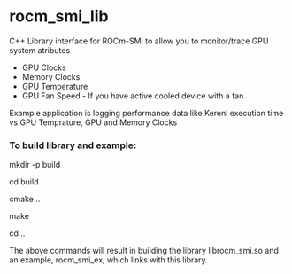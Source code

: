 # rocm_smi_lib

C++ Library interface for ROCm-SMI to allow you to monitor/trace GPU system atributes 

- GPU Clocks
- Memory Clocks
- GPU Temperature 
- GPU Fan Speed  - If you have active cooled device with a fan. 

Example application is logging performance data like Kerenl execution time  vs GPU Temprature,  GPU and Memory Clocks 

### To build library and example:
mkdir -p build

cd build

cmake ..

make

cd ..

The above commands will result in building the library librocm_smi.so and
an example, rocm_smi_ex, which links with this library.

